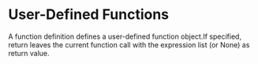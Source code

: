 # User-Defined Functions

A function definition defines a user-defined function object.If specified, return leaves the current function call with the expression list \(or None\) as return value.





